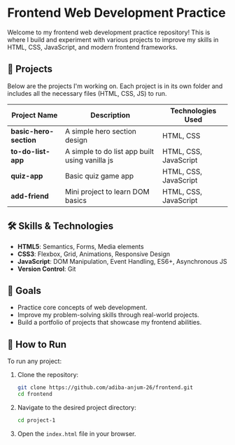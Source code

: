 # Frontend Web Development Practice

Welcome to my frontend web development practice repository! This is where I build and experiment with various projects to improve my skills in HTML, CSS, JavaScript, and modern frontend frameworks.

## 🚀 Projects

Below are the projects I'm working on. Each project is in its own folder and includes all the necessary files (HTML, CSS, JS) to run.

| Project Name      | Description                                                                 | Technologies Used      |
|-------------------|-----------------------------------------------------------------------------|------------------------|
| **basic-hero-section**| A simple hero section design                             | HTML, CSS  |
| **to-do-list-app**| A simple to do list app built using vanilla js                              | HTML, CSS, JavaScript  |
| **quiz-app**      | Basic quiz game app                            | HTML, CSS, JavaScript  |
| **add-friend**      | Mini project to learn DOM basics                           | HTML, CSS, JavaScript  |

## 🛠️ Skills & Technologies

- **HTML5**: Semantics, Forms, Media elements
- **CSS3**: Flexbox, Grid, Animations, Responsive Design
- **JavaScript**: DOM Manipulation, Event Handling, ES6+, Asynchronous JS
- **Version Control**: Git

## 🎯 Goals

- Practice core concepts of web development.
- Improve my problem-solving skills through real-world projects.
- Build a portfolio of projects that showcase my frontend abilities.

## 🔧 How to Run

To run any project:

1. Clone the repository:

   ```bash
   git clone https://github.com/adiba-anjum-26/frontend.git
   cd frontend
   ```

2. Navigate to the desired project directory:

   ```bash
   cd project-1
   ```

3. Open the `index.html` file in your browser.

